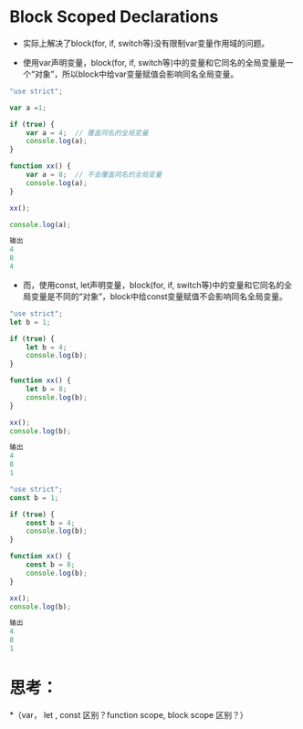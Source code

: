 # Block Scoped Declarations

* 实际上解决了block(for, if, switch等)没有限制var变量作用域的问题。

* 使用var声明变量，block(for, if, switch等)中的变量和它同名的全局变量是一个“对象”，所以block中给var变量赋值会影响同名全局变量。
```javascript
"use strict";

var a =1;

if (true) {
    var a = 4;  // 覆盖同名的全局变量
    console.log(a);
}

function xx() {
    var a = 8;  // 不会覆盖同名的全局变量
    console.log(a);
}

xx();

console.log(a);

输出
4
8
4
```

* 而，使用const, let声明变量，block(for, if, switch等)中的变量和它同名的全局变量是不同的“对象”，block中给const变量赋值不会影响同名全局变量。
```javascript
"use strict";
let b = 1;

if (true) {
    let b = 4;
    console.log(b);
}

function xx() {
    let b = 8;
    console.log(b);
}

xx();
console.log(b);

输出
4
8
1
```
```javascript
"use strict";
const b = 1;

if (true) {
    const b = 4;
    console.log(b);
}

function xx() {
    const b = 8;
    console.log(b);
}

xx();
console.log(b);

输出
4
8
1
```

# 思考：
*（var， let , const 区别？function scope, block scope 区别？）

